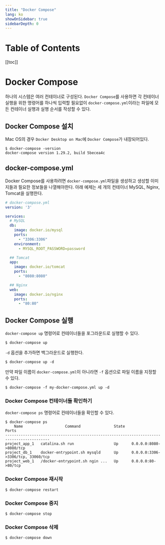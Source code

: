 ```yaml
---
title: "Docker Compose"
lang: ko
showOnSidebar: true
sidebarDepth: 0
---
```


# Table of Contents
[[toc]]

# Docker Compose
하나의 시스템은 여러 컨테이너로 구성된다. `Docker Compose`를 사용하면 각 컨테이너 실행을 위한 명령어를 하나씩 입력할 필요없이 `docker-compose.yml`이라는 파일에 모든 컨테이너 실행과 실행 순서를 작성할 수 있다.

## Docker Compose 설치
Mac OS의 경우 `Docker Desktop on Mac`에 `Docker Compose`가 내장되어있다.

``` shellsession
$ docker-compose -version
docker-compose version 1.29.2, build 5becea4c
```

## docker-compose.yml
Docker Compose를 사용하려면 `docker-compose.yml`파일을 생성하고 생성할 이미지들과 필요한 정보들을 나열해야한다. 아래 예제는 세 개의 컨테이너 MySQL, Nginx, Tomcat을 실행한다.

``` yml
# docker-compose.yml
version: '3'

services:
  # MySQL
  db:
    image: docker.io/mysql
    ports:
      - "3306:3306"
    environment:
      - MYSQL_ROOT_PASSWORD=password

  ## Tomcat
  app:
    image: docker.io/tomcat
    ports:
      - "8080:8080"

  ## Nginx
  web:
    image: docker.io/nginx
    ports:
      - "80:80"
```

## Docker Compose 실행
`docker-compose up` 명령어로 컨테이너들을 포그라운드로 실행할 수 있다.
``` shellsession
$ docker-compose up
```

`-d` 옵션을 추가하면 백그라운드로 실행한다.
``` shellsession
$ docker-compose up -d
```

만약 파일 이름이 `docker-compose.yml`이 아니라면 `-f` 옵션으로 파일 이름을 지정할 수 있다.
``` shellsession
$ docker-compose -f my-docker-compose.yml up -d
```

### Docker Compose 컨테이너들 확인하기
`docker-compose ps` 명령어로 컨테이너들을 확인할 수 있다. 
``` shellsession
$ docker-compose ps
    Name                   Command               State                 Ports              
------------------------------------------------------------------------------------------
project_app_1   catalina.sh run                  Up      0.0.0.0:8080->8080/tcp           
project_db_1    docker-entrypoint.sh mysqld      Up      0.0.0.0:3306->3306/tcp, 33060/tcp
project_web_1   /docker-entrypoint.sh ngin ...   Up      0.0.0.0:80->80/tcp  
```

### Docker Compose 재시작
``` shellsession
$ docker-compose restart
```

### Docker Compose 중지
``` shellsession
$ docker-compose stop
```

### Docker Compose 삭제
``` shellsession
$ docker-compose down
```